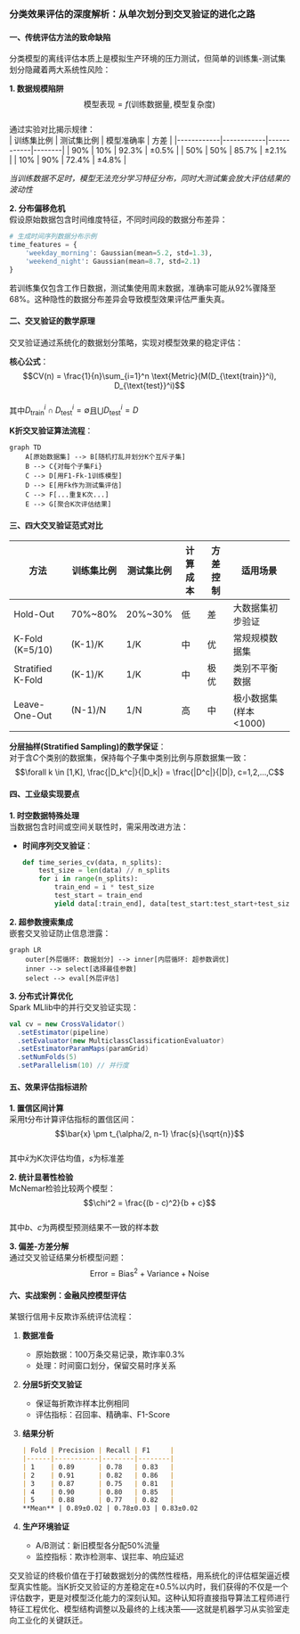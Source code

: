 ### 分类效果评估的深度解析：从单次划分到交叉验证的进化之路

#### 一、传统评估方法的致命缺陷
分类模型的离线评估本质上是模拟生产环境的压力测试，但简单的训练集-测试集划分隐藏着两大系统性风险：

**1. 数据规模陷阱**  
$$\text{模型表现} = f(\text{训练数据量}, \text{模型复杂度})$$  
通过实验对比揭示规律：  
| 训练集比例 | 测试集比例 | 模型准确率 | 方差   |
|------------|------------|------------|--------|
| 90%        | 10%        | 92.3%      | ±0.5%  |
| 50%        | 50%        | 85.7%      | ±2.1%  |
| 10%        | 90%        | 72.4%      | ±4.8%  |

*当训练数据不足时，模型无法充分学习特征分布，同时大测试集会放大评估结果的波动性*

**2. 分布偏移危机**  
假设原始数据包含时间维度特征，不同时间段的数据分布差异：  
```python
# 生成时间序列数据分布示例
time_features = {
    'weekday_morning': Gaussian(mean=5.2, std=1.3),
    'weekend_night': Gaussian(mean=8.7, std=2.1)
}
```
若训练集仅包含工作日数据，测试集使用周末数据，准确率可能从92%骤降至68%。这种隐性的数据分布差异会导致模型效果评估严重失真。

#### 二、交叉验证的数学原理
交叉验证通过系统化的数据划分策略，实现对模型效果的稳定评估：

**核心公式**：  
$$CV(n) = \frac{1}{n}\sum_{i=1}^n \text{Metric}(M(D_{\text{train}}^i), D_{\text{test}}^i)$$  
其中$D_{\text{train}}^i \cap D_{\text{test}}^i = \emptyset$且$\bigcup D_{\text{test}}^i = D$

**K折交叉验证算法流程**：  
```mermaid
graph TD
    A[原始数据集] --> B[随机打乱并划分K个互斥子集]
    B --> C{对每个子集Fi}
    C --> D[用F1-Fk-1训练模型]
    D --> E[用Fk作为测试集评估]
    C --> F[...重复K次...]
    E --> G[聚合K次评估结果]
```

#### 三、四大交叉验证范式对比
| 方法            | 训练集比例 | 测试集比例 | 计算成本 | 方差控制 | 适用场景               |
|-----------------|------------|------------|----------|----------|-----------------------|
| Hold-Out        | 70%~80%    | 20%~30%    | 低       | 差       | 大数据集初步验证       |
| K-Fold (K=5/10) | (K-1)/K    | 1/K        | 中       | 优       | 常规规模数据集         |
| Stratified K-Fold | (K-1)/K  | 1/K        | 中       | 极优     | 类别不平衡数据         |
| Leave-One-Out   | (N-1)/N    | 1/N        | 高       | 中       | 极小数据集(样本<1000)  |

**分层抽样(Stratified Sampling)的数学保证**：  
对于含$C$个类别的数据集，保持每个子集中类别比例与原数据集一致：  
$$\forall k \in [1,K], \frac{|D_k^c|}{|D_k|} = \frac{|D^c|}{|D|}, c=1,2,...,C$$

#### 四、工业级实现要点
**1. 时空数据特殊处理**  
当数据包含时间或空间关联性时，需采用改进方法：  
- **时间序列交叉验证**：  
  ```python
  def time_series_cv(data, n_splits):
      test_size = len(data) // n_splits
      for i in range(n_splits):
          train_end = i * test_size
          test_start = train_end
          yield data[:train_end], data[test_start:test_start+test_size]
  ```

**2. 超参数搜索集成**  
嵌套交叉验证防止信息泄露：  
```mermaid
graph LR
    outer[外层循环: 数据划分] --> inner[内层循环: 超参数调优]
    inner --> select[选择最佳参数]
    select --> eval[外层评估]
```

**3. 分布式计算优化**  
Spark MLlib中的并行交叉验证实现：  
```scala
val cv = new CrossValidator()
  .setEstimator(pipeline)
  .setEvaluator(new MulticlassClassificationEvaluator)
  .setEstimatorParamMaps(paramGrid)
  .setNumFolds(5)
  .setParallelism(10) // 并行度
```

#### 五、效果评估指标进阶
**1. 置信区间计算**  
采用t分布计算评估指标的置信区间：  
$$\bar{x} \pm t_{\alpha/2, n-1} \frac{s}{\sqrt{n}}$$  
其中$\bar{x}$为K次评估均值，$s$为标准差

**2. 统计显著性检验**  
McNemar检验比较两个模型：  
$$\chi^2 = \frac{(b - c)^2}{b + c}$$  
其中$b$、$c$为两模型预测结果不一致的样本数

**3. 偏差-方差分解**  
通过交叉验证结果分析模型问题：  
$$\text{Error} = \text{Bias}^2 + \text{Variance} + \text{Noise}$$

#### 六、实战案例：金融风控模型评估
某银行信用卡反欺诈系统评估流程：  
1. **数据准备**  
   - 原始数据：100万条交易记录，欺诈率0.3%  
   - 处理：时间窗口划分，保留交易时序关系  

2. **分层5折交叉验证**  
   - 保证每折欺诈样本比例相同  
   - 评估指标：召回率、精确率、F1-Score  

3. **结果分析**  
   ```markdown
   | Fold | Precision | Recall | F1     |
   |------|-----------|--------|--------|
   | 1    | 0.89      | 0.78   | 0.83   |
   | 2    | 0.91      | 0.82   | 0.86   |
   | 3    | 0.87      | 0.75   | 0.81   |
   | 4    | 0.90      | 0.80   | 0.85   |
   | 5    | 0.88      | 0.77   | 0.82   |
   **Mean** | 0.89±0.02 | 0.78±0.03 | 0.83±0.02
   ```

4. **生产环境验证**  
   - A/B测试：新旧模型各分配50%流量  
   - 监控指标：欺诈检测率、误拦率、响应延迟  

交叉验证的终极价值在于打破数据划分的偶然性桎梏，用系统化的评估框架逼近模型真实性能。当K折交叉验证的方差稳定在±0.5%以内时，我们获得的不仅是一个评估数字，更是对模型泛化能力的深刻认知。这种认知将直接指导算法工程师进行特征工程优化、模型结构调整以及最终的上线决策——这就是机器学习从实验室走向工业化的关键跃迁。